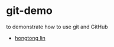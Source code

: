 # git-demo
to demonstrate how to use git and GitHub
- [hongtong lin](https://github.com/hongtonglin)
